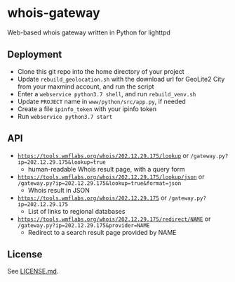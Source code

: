 # whois-gateway

Web-based whois gateway written in Python for lighttpd

## Deployment

* Clone this git repo into the home directory of your project
* Update `rebuild_geolocation.sh` with the download url for GeoLite2 City from your maxmind account, and run the script
* Enter a `webservice python3.7 shell`, and run `rebuild_venv.sh`
* Update `PROJECT` name in `www/python/src/app.py`, if needed
* Create a file `ipinfo_token` with your ipinfo token
* Run `webservice python3.7 start`

## API

* <code>https://tools.wmflabs.org/whois/202.12.29.175/lookup</code> or <code>/gateway.py?ip=202.12.29.175&lookup=true</code>
  * human-readable Whois result page, with a query form
* <code>https://tools.wmflabs.org/whois/202.12.29.175/lookup/json</code> or <code>/gateway.py?ip=202.12.29.175&lookup=true&format=json</code>
  * Whois result in JSON
* <code>https://tools.wmflabs.org/whois/202.12.29.175</code> or <code>/gateway.py?ip=202.12.29.175</code>
  * List of links to regional databases
* <code>https://tools.wmflabs.org/whois/202.12.29.175/redirect/NAME</code> or <code>/gateway.py?ip=202.12.29.175&provider=NAME</code>
  * Redirect to a search result page provided by NAME

## License

See [LICENSE.md](https://github.com/whym/whois-gateway/blob/master/LICENSE.md).
